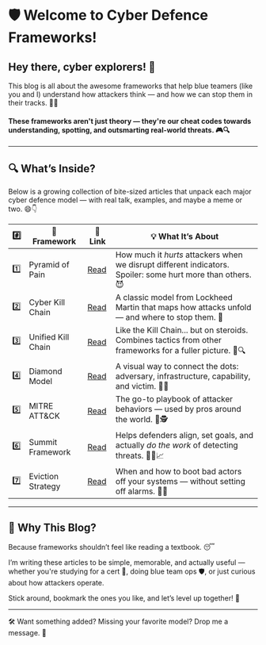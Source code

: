 # 🛡️ Welcome to Cyber Defence Frameworks!

## Hey there, cyber explorers! 👋  
This blog is all about the awesome frameworks that help blue teamers (like you and I) understand how attackers think — and how we can stop them in their tracks. 🚫🎯

#### These frameworks aren't just theory — they're our cheat codes towards understanding, spotting, and outsmarting real-world threats. 🎮🔍
---

## 🔍 What’s Inside?

Below is a growing collection of bite-sized articles that unpack each major cyber defence model — with real talk, examples, and maybe a meme or two. 😄👇

| #️⃣ | 🧩 Framework | 🔗 Link | 💡 What It’s About |
|-----|--------------|---------|---------------------|
| 1️⃣ | Pyramid of Pain | [Read](./pyramid-of-pain.md) | How much it *hurts* attackers when we disrupt different indicators. Spoiler: some hurt more than others. 😈 |
| 2️⃣ | Cyber Kill Chain | [Read](./cyber-kill-chain.md) | A classic model from Lockheed Martin that maps how attacks unfold — and where to stop them. 🎯 |
| 3️⃣ | Unified Kill Chain | [Read](./unified-kill-chain.md) | Like the Kill Chain... but on steroids. Combines tactics from other frameworks for a fuller picture. 🔗🔍 |
| 4️⃣ | Diamond Model | [Read](./diamond-model.md) | A visual way to connect the dots: adversary, infrastructure, capability, and victim. 💎✨ |
| 5️⃣ | MITRE ATT&CK | [Read](./mitre.md) | The go-to playbook of attacker behaviors — used by pros around the world. 🧰🕵️ |
| 6️⃣ | Summit Framework | [Read](./summit.md) | Helps defenders align, set goals, and actually *do the work* of detecting threats. 🧗‍♀️📈 |
| 7️⃣ | Eviction Strategy | [Read](./eviction.md) | When and how to boot bad actors off your systems — without setting off alarms. 🚷🧹 |

---

## 💬 Why This Blog?

Because frameworks shouldn’t feel like reading a textbook. 😴  

I’m writing these articles to be simple, memorable, and actually useful — whether you're studying for a cert 🧾, doing blue team ops 🛡️, or just curious about how attackers operate.  

Stick around, bookmark the ones you like, and let’s level up together! 🙌

---

🛠️ Want something added? Missing your favorite model? Drop me a message. 💌
